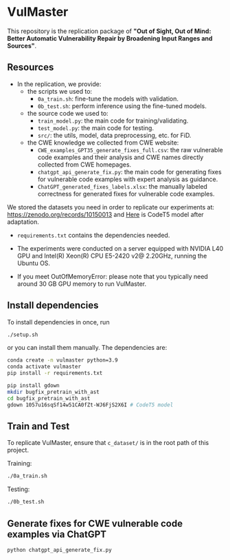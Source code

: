 # VulMaster

This repository is the replication package of **"Out of Sight, Out of Mind: Better Automatic Vulnerability Repair by Broadening Input Ranges and Sources"**.


## Resources

* In the replication, we provide:
  * the scripts we used to:
    * `0a_train.sh`: fine-tune the models with validation.
    * `0b_test.sh`:  perform inference using the fine-tuned models.
  * the source code we used to:
    * `train_model.py`: the main code for training/validating.
    * `test_model.py`: the main code for testing.
    * `src/`: the utils, model, data preprocessing, etc. for FiD.
  * the CWE knowledge we collected from CWE website:
    * `CWE_examples_GPT35_generate_fixes_full.csv`: the raw vulnerable code examples and their analysis and CWE names directly collected from CWE homepages.
    * `chatgpt_api_generate_fix.py`: the main code for generating fixes for vulnerable code examples with expert analysis as guidance.
    * `ChatGPT_generated_fixes_labels.xlsx`: the manually labeled correctness for generated fixes for vulnerable code examples.
   
      
 We stored the datasets you need in order to replicate our experiments at: https://zenodo.org/records/10150013 and [Here](https://drive.google.com/drive/folders/1L5fkJ_J-NvuWlcr-GbfomorxoS6HwuTs?usp=sharing) is CodeT5 model after adaptation. 
 
* `requirements.txt` contains the dependencies needed.

* The experiments were conducted on a server equipped with NVIDIA L40 GPU and Intel(R) Xeon(R) CPU E5-2420 v2@ 2.20GHz, running the Ubuntu OS.
  
* If you meet OutOfMemoryError: please note that you typically need around 30 GB GPU memory to run VulMaster.


## Install dependencies

To install dependencies in once, run
```bash
./setup.sh
```

or you can install them manually. The dependencies are:
```bash
conda create -n vulmaster python=3.9 
conda activate vulmaster
pip install -r requirements.txt

pip install gdown
mkdir bugfix_pretrain_with_ast
cd bugfix_pretrain_with_ast
gdown 1057u16sqSf14w51CA0fZt-WJ6FjS2X6I # CodeT5 model
```
## Train and Test 

To replicate VulMaster, ensure that `c_dataset/` is in the root path of this project. 

Training:
```bash
./0a_train.sh 
```

Testing:
```bash
./0b_test.sh
```

## Generate fixes for CWE vulnerable code examples via ChatGPT
```
python chatgpt_api_generate_fix.py
```

